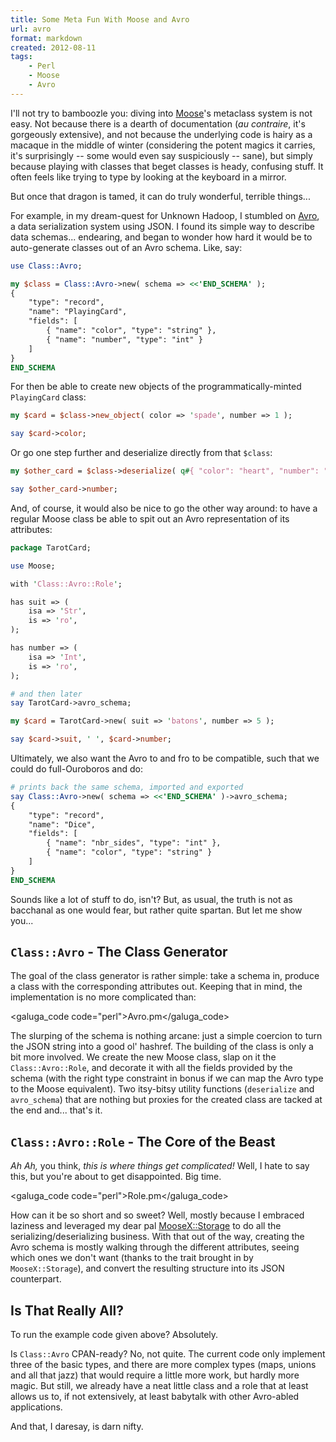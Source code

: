 ```yaml
---
title: Some Meta Fun With Moose and Avro
url: avro
format: markdown
created: 2012-08-11
tags:
    - Perl
    - Moose
    - Avro
---
```


I'll not try to bamboozle you: diving into [Moose](cpan)'s metaclass
system is not easy. Not because there is a dearth of documentation (*au
contraire*, it's gorgeously extensive), and not because the underlying code 
is hairy as a macaque in the middle of winter (considering the potent magics it
carries, it's surprisingly -- some would even say suspiciously -- sane), but
simply because playing with classes that beget classes is heady, confusing
stuff. It often feels like trying to type by looking at the keyboard in a
mirror. 

But once that dragon is tamed, it can do truly wonderful, terrible things...

For example, in my dream-quest for Unknown Hadoop, I stumbled on [Avro][avro], 
a data serialization system using JSON. I found its simple way to
describe data schemas... endearing, and began to wonder how hard it would be 
to auto-generate classes out of an Avro schema. Like, say: 

```perl
use Class::Avro;

my $class = Class::Avro->new( schema => <<'END_SCHEMA' );
{ 
    "type": "record",
    "name": "PlayingCard",
    "fields": [
        { "name": "color", "type": "string" },
        { "name": "number", "type": "int" }
    ]
}
END_SCHEMA
```

For then be able to create new objects of the programmatically-minted
`PlayingCard` class:

```perl
my $card = $class->new_object( color => 'spade', number => 1 );

say $card->color;
```

Or go one step further and deserialize directly from that `$class`:


```perl
my $other_card = $class->deserialize( q#{ "color": "heart", "number": "12" }# );

say $other_card->number;
```

And, of course, it would also be nice to go the other way around: to have a
regular Moose class be able to spit out an Avro representation of its
attributes:

```perl
package TarotCard;

use Moose;

with 'Class::Avro::Role';

has suit => (
    isa => 'Str',
    is => 'ro',
);

has number => (
    isa => 'Int',
    is => 'ro',
);

# and then later
say TarotCard->avro_schema;

my $card = TarotCard->new( suit => 'batons', number => 5 );

say $card->suit, ' ', $card->number;
```


Ultimately, we also want the Avro to and fro to be compatible, such that we
could do full-Ouroboros and do:

```perl
# prints back the same schema, imported and exported
say Class::Avro->new( schema => <<'END_SCHEMA' )->avro_schema;
{ 
    "type": "record",
    "name": "Dice",
    "fields": [
        { "name": "nbr_sides", "type": "int" },
        { "name": "color", "type": "string" }
    ]
}
END_SCHEMA
```

Sounds like a lot of stuff to do, isn't? But, as usual, the truth is not as
bacchanal as one would fear, but rather quite spartan. But let me show you...

## `Class::Avro` - The Class Generator

The goal of the class generator is rather simple: take a schema in, produce a
class with the corresponding attributes out. Keeping that in mind, the
implementation is no more complicated than:

<galuga_code code="perl">Avro.pm</galuga_code>

The slurping of the schema is nothing arcane: just a simple coercion to turn
the JSON string into a good ol' hashref.  The building of the class is only a
bit more involved. We create the new Moose class, slap on it the
`Class::Avro::Role`, and decorate it with all the fields provided by the
schema (with the right type constraint in bonus if we can map the Avro type
to the Moose equivalent).  Two itsy-bitsy utility functions (`deserialize` and
`avro_schema`) that are nothing but proxies for the created class are tacked
at the end and... that's it.

## `Class::Avro::Role` - The Core of the Beast

*Ah Ah,* you think, *this is where things get complicated!* Well, I hate to
say this, but you're about to get disappointed. Big time.

<galuga_code code="perl">Role.pm</galuga_code>

How can it be so short and so sweet? Well, mostly because I embraced laziness
and leveraged my dear pal [MooseX::Storage](cpan) to do all the
serializing/deserializing business. With that out of the way, creating the
Avro schema is mostly walking through the different attributes, seeing which
ones we don't want (thanks to the trait brought in by `MooseX::Storage`), and
convert the resulting structure into its JSON counterpart.

## Is That Really All?

To run the example code given above? Absolutely. 

Is `Class::Avro` CPAN-ready?
No, not quite. The current code only implement three of the basic types, and there
are more complex types (maps, unions and all that jazz) that would require a
little more work, but hardly more magic. But still, we already have a neat
little class and a role that at least allows us to, if not extensively, at
least babytalk with other Avro-abled applications. 

And that, I daresay, is darn nifty.

[avro]: http://avro.apache.org/docs/current/

